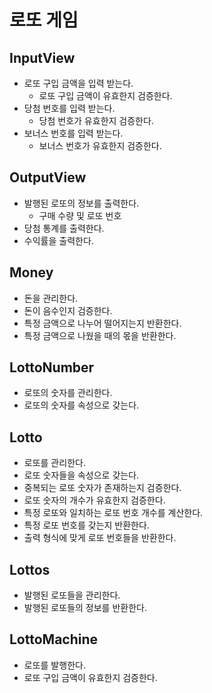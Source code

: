 # 로또 게임

## InputView
- 로또 구입 금액을 입력 받는다.
  - 로또 구입 금액이 유효한지 검증한다.
- 당첨 번호를 입력 받는다.
  - 당첨 번호가 유효한지 검증한다.
- 보너스 번호를 입력 받는다.
  - 보너스 번호가 유효한지 검증한다.

## OutputView
- 발행된 로또의 정보를 출력한다.
  - 구매 수량 및 로또 번호
- 당첨 통계를 출력한다.
- 수익률을 출력한다.

## Money
- 돈을 관리한다.
- 돈이 음수인지 검증한다.
- 특정 금액으로 나누어 떨어지는지 반환한다.
- 특정 금액으로 나웠을 때의 몫을 반환한다.

## LottoNumber
- 로또의 숫자를 관리한다.
- 로또의 숫자를 속성으로 갖는다.

## Lotto
- 로또를 관리한다.
- 로또 숫자들을 속성으로 갖는다.
- 중복되는 로또 숫자가 존재하는지 검증한다.
- 로또 숫자의 개수가 유효한지 검증한다.
- 특정 로또와 일치하는 로또 번호 개수를 계산한다.
- 특정 로또 번호를 갖는지 반환한다.
- 출력 형식에 맞게 로또 번호들을 반환한다.

## Lottos
- 발행된 로또들을 관리한다.
- 발행된 로또들의 정보를 반환한다.

## LottoMachine
- 로또를 발행한다.
- 로또 구입 금액이 유효한지 검증한다.
